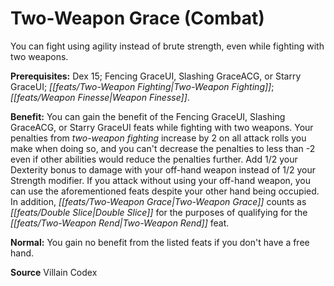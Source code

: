 ﻿---
cssclass: [feats]

---
# Two-Weapon Grace (Combat)

You can fight using agility instead of brute strength, even while fighting with two weapons.

**Prerequisites:** Dex 15; Fencing GraceUI, Slashing GraceACG, or Starry GraceUI; _[[feats/Two-Weapon Fighting|Two-Weapon Fighting]]_; _[[feats/Weapon Finesse|Weapon Finesse]]_.

**Benefit:** You can gain the benefit of the Fencing GraceUI, Slashing GraceACG, or Starry GraceUI feats while fighting with two weapons. Your penalties from _two-weapon fighting_ increase by 2 on all attack rolls you make when doing so, and you can't decrease the penalties to less than -2 even if other abilities would reduce the penalties further. Add 1/2 your Dexterity bonus to damage with your off-hand weapon instead of 1/2 your Strength modifier. If you attack without using your off-hand weapon, you can use the aforementioned feats despite your other hand being occupied. In addition, _[[feats/Two-Weapon Grace|Two-Weapon Grace]]_ counts as _[[feats/Double Slice|Double Slice]]_ for the purposes of qualifying for the _[[feats/Two-Weapon Rend|Two-Weapon Rend]]_ feat.

**Normal:** You gain no benefit from the listed feats if you don't have a free hand.

**Source** Villain Codex